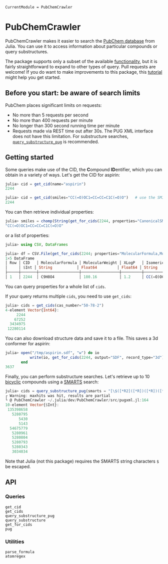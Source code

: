 ```@meta
CurrentModule = PubChemCrawler
```

# PubChemCrawler

PubChemCrawler makes it easier to search the [PubChem database](https://pubchem.ncbi.nlm.nih.gov/) from Julia.
You can use it to access information about particular compounds or query substructures.

The package supports only a subset of the available [functionality](https://pubchemdocs.ncbi.nlm.nih.gov/pug-rest),
but it is fairly straightforward to expand to other types of query. Pull requests are welcome!
If you do want to make improvements to this package, this [tutorial](https://pubchemdocs.ncbi.nlm.nih.gov/pug-rest-tutorial)
might help you get started.

## Before you start: be aware of search limits

PubChem places significant limits on requests:

- No more than 5 requests per second
- No more than 400 requests per minute
- No longer than 300 second running time per minute
- Requests made via REST time out after 30s. The PUG XML interface does not have this limitation. For substructure searches, [`query_substructure_pug`](@ref) is recommended.

## Getting started

Some queries make use of the CID, the **C**ompound **ID**entifier, which you can obtain in a variety of ways.
Let's get the CID for aspirin:

```julia
julia> cid = get_cid(name="aspirin")
2244

julia> cid = get_cid(smiles="CC(=O)OC1=CC=CC=C1C(=O)O")   # use the SMILES string
2244
```

You can then retrieve individual properties:

```julia
julia> smiles = chomp(String(get_for_cids(2244, properties="CanonicalSMILES", output="TXT")))
"CC(=O)OC1=CC=CC=C1C(=O)O"
```

or a list of properties:

```julia
julia> using CSV, DataFrames

julia> df = CSV.File(get_for_cids(2244; properties="MolecularFormula,MolecularWeight,XLogP,IsomericSMILES", output="CSV")) |> DataFrame
1×5 DataFrame
│ Row │ CID   │ MolecularFormula │ MolecularWeight │ XLogP   │ IsomericSMILES           │
│     │ $Int │ String           │ Float64         │ Float64 │ String                   │
├─────┼───────┼──────────────────┼─────────────────┼─────────┼──────────────────────────┤
│ 1   │ 2244  │ C9H8O4           │ 180.16          │ 1.2     │ CC(=O)OC1=CC=CC=C1C(=O)O │
```

You can query properties for a whole list of `cids`.

If your query returns multiple `cids`, you need to use `get_cids`:

``` julia
julia> cids = get_cids(cas_number="50-78-2")
4-element Vector{Int64}:
     2244
    67252
  3434975
 12280114
```

You can also download structure data and save it to a file. This saves a 3d conformer for aspirin:

```julia
julia> open("/tmp/aspirin.sdf", "w") do io
           write(io, get_for_cids(2244, output="SDF", record_type="3d"))
       end
3637
```

Finally, you can perform substructure searches. Let's retrieve up to 10 [bicyclic](https://en.wikipedia.org/wiki/Bicyclic_molecule) compounds using a [SMARTS](https://en.wikipedia.org/wiki/SMILES_arbitrary_target_specification) search:

```julia
julia> cids = query_substructure_pug(smarts = "[\$([*R2]([*R])([*R])([*R]))].[\$([*R2]([*R])([*R])([*R]))]", maxhits = 10)
┌ Warning: maxhits was hit, results are partial
└ @ PubChemCrawler ~/.julia/dev/PubChemCrawler/src/pugxml.jl:164
10-element Vector{$Int}:
 135398658
   5280795
      5430
      5143
  54675779
   5280961
   5280804
   5280793
   5280343
   3034034
```

Note that Julia (not this package) requires the SMARTS string characters `$` be escaped.

## API

### Queries

```@docs
get_cid
get_cids
query_substructure_pug
query_substructure
get_for_cids
pug
```

### Utilities

```@docs
parse_formula
atomregex
```
